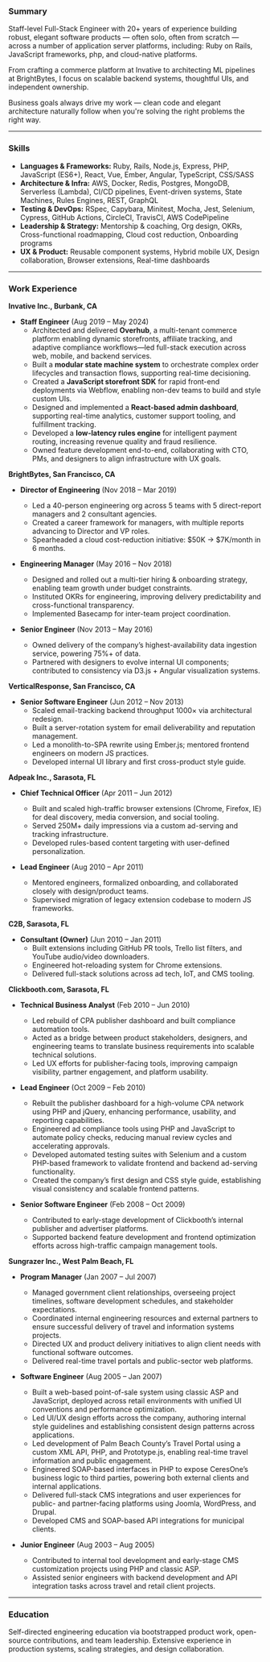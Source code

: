 ### Summary

Staff-level Full-Stack Engineer with 20+ years of experience building robust, elegant software products — often solo, often from scratch — across a number of application server platforms, including: Ruby on Rails, JavaScript frameworks, php, and cloud-native platforms.

From crafting a commerce platform at Invative to architecting ML pipelines at BrightBytes, I focus on scalable backend systems, thoughtful UIs, and independent ownership.

Business goals always drive my work — clean code and elegant architecture naturally follow when you're solving the right problems the right way.

---

### Skills

- **Languages & Frameworks:** Ruby, Rails, Node.js, Express, PHP, JavaScript (ES6+), React, Vue, Ember, Angular, TypeScript, CSS/SASS
- **Architecture & Infra:** AWS, Docker, Redis, Postgres, MongoDB, Serverless (Lambda), CI/CD pipelines, Event-driven systems, State Machines, Rules Engines, REST, GraphQL
- **Testing & DevOps:** RSpec, Capybara, Minitest, Mocha, Jest, Selenium, Cypress, GitHub Actions, CircleCI, TravisCI, AWS CodePipeline
- **Leadership & Strategy:** Mentorship & coaching, Org design, OKRs, Cross-functional roadmapping, Cloud cost reduction, Onboarding programs
- **UX & Product:** Reusable component systems, Hybrid mobile UX, Design collaboration, Browser extensions, Real-time dashboards

---

### Work Experience

**Invative Inc., Burbank, CA**

- **Staff Engineer** (Aug 2019 – May 2024)
  - Architected and delivered **Overhub**, a multi-tenant commerce platform enabling dynamic storefronts, affiliate tracking, and adaptive compliance workflows—led full-stack execution across web, mobile, and backend services.
  - Built a **modular state machine system** to orchestrate complex order lifecycles and transaction flows, supporting real-time decisioning.
  - Created a **JavaScript storefront SDK** for rapid front-end deployments via Webflow, enabling non-dev teams to build and style custom UIs.
  - Designed and implemented a **React-based admin dashboard**, supporting real-time analytics, customer support tooling, and fulfillment tracking.
  - Developed a **low-latency rules engine** for intelligent payment routing, increasing revenue quality and fraud resilience.
  - Owned feature development end-to-end, collaborating with CTO, PMs, and designers to align infrastructure with UX goals.

**BrightBytes, San Francisco, CA**

- **Director of Engineering** (Nov 2018 – Mar 2019)

  - Led a 40-person engineering org across 5 teams with 5 direct-report managers and 2 consultant agencies.
  - Created a career framework for managers, with multiple reports advancing to Director and VP roles.
  - Spearheaded a cloud cost-reduction initiative: $50K → $7K/month in 6 months.

- **Engineering Manager** (May 2016 – Nov 2018)

  - Designed and rolled out a multi-tier hiring & onboarding strategy, enabling team growth under budget constraints.
  - Instituted OKRs for engineering, improving delivery predictability and cross-functional transparency.
  - Implemented Basecamp for inter-team project coordination.

- **Senior Engineer** (Nov 2013 – May 2016)
  - Owned delivery of the company’s highest-availability data ingestion service, powering 75%+ of data.
  - Partnered with designers to evolve internal UI components; contributed to consistency via D3.js + Angular visualization systems.

**VerticalResponse, San Francisco, CA**

- **Senior Software Engineer** (Jun 2012 – Nov 2013)
  - Scaled email-tracking backend throughput 1000× via architectural redesign.
  - Built a server-rotation system for email deliverability and reputation management.
  - Led a monolith-to-SPA rewrite using Ember.js; mentored frontend engineers on modern JS practices.
  - Developed internal UI library and first cross-product style guide.

**Adpeak Inc., Sarasota, FL**

- **Chief Technical Officer** (Apr 2011 – Jun 2012)

  - Built and scaled high-traffic browser extensions (Chrome, Firefox, IE) for deal discovery, media conversion, and social tooling.
  - Served 250M+ daily impressions via a custom ad-serving and tracking infrastructure.
  - Developed rules-based content targeting with user-defined personalization.

- **Lead Engineer** (Aug 2010 – Apr 2011)
  - Mentored engineers, formalized onboarding, and collaborated closely with design/product teams.
  - Supervised migration of legacy extension codebase to modern JS frameworks.

**C2B, Sarasota, FL**

- **Consultant (Owner)** (Jun 2010 – Jan 2011)
  - Built extensions including GitHub PR tools, Trello list filters, and YouTube audio/video downloaders.
  - Engineered hot-reloading system for Chrome extensions.
  - Delivered full-stack solutions across ad tech, IoT, and CMS tooling.

**Clickbooth.com, Sarasota, FL**

- **Technical Business Analyst** (Feb 2010 – Jun 2010)

  - Led rebuild of CPA publisher dashboard and built compliance automation tools.
  - Acted as a bridge between product stakeholders, designers, and engineering teams to translate business requirements into scalable technical solutions.
  - Led UX efforts for publisher-facing tools, improving campaign visibility, partner engagement, and platform usability.

- **Lead Engineer** (Oct 2009 – Feb 2010)

  - Rebuilt the publisher dashboard for a high-volume CPA network using PHP and jQuery, enhancing performance, usability, and reporting capabilities.
  - Engineered ad compliance tools using PHP and JavaScript to automate policy checks, reducing manual review cycles and accelerating approvals.
  - Developed automated testing suites with Selenium and a custom PHP-based framework to validate frontend and backend ad-serving functionality.
  - Created the company’s first design and CSS style guide, establishing visual consistency and scalable frontend patterns.

- **Senior Software Engineer** (Feb 2008 – Oct 2009)
  - Contributed to early-stage development of Clickbooth’s internal publisher and advertiser platforms.
  - Supported backend feature development and frontend optimization efforts across high-traffic campaign management tools.

**Sungrazer Inc., West Palm Beach, FL**

- **Program Manager** (Jan 2007 – Jul 2007)

  - Managed government client relationships, overseeing project timelines, software development schedules, and stakeholder expectations.
  - Coordinated internal engineering resources and external partners to ensure successful delivery of travel and information systems projects.
  - Directed UX and product delivery initiatives to align client needs with functional software outcomes.
  - Delivered real-time travel portals and public-sector web platforms.

- **Software Engineer** (Aug 2005 – Jan 2007)

  - Built a web-based point-of-sale system using classic ASP and JavaScript, deployed across retail environments with unified UI conventions and performance optimization.
  - Led UI/UX design efforts across the company, authoring internal style guidelines and establishing consistent design patterns across applications.
  - Led development of Palm Beach County’s Travel Portal using a custom XML API, PHP, and Prototype.js, enabling real-time travel information and public engagement.
  - Engineered SOAP-based interfaces in PHP to expose CeresOne’s business logic to third parties, powering both external clients and internal applications.
  - Delivered full-stack CMS integrations and user experiences for public- and partner-facing platforms using Joomla, WordPress, and Drupal.
  - Developed CMS and SOAP-based API integrations for municipal clients.

- **Junior Engineer** (Aug 2003 – Aug 2005)
  - Contributed to internal tool development and early-stage CMS customization projects using PHP and classic ASP.
  - Assisted senior engineers with backend development and API integration tasks across travel and retail client projects.

---

### Education

Self-directed engineering education via bootstrapped product work, open-source contributions, and team leadership. Extensive experience in production systems, scaling strategies, and design collaboration.
